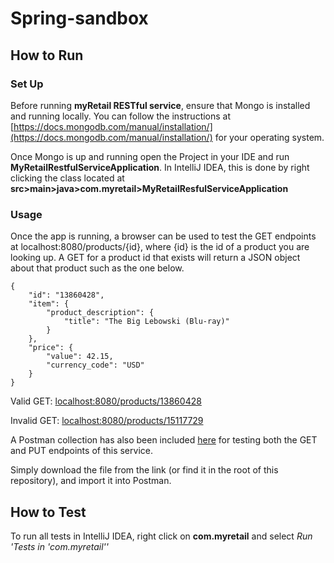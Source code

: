 # Spring-sandbox

## How to Run
### Set Up
Before running **myRetail RESTful service**, ensure that Mongo is installed and running locally.
You can follow the instructions at [https://docs.mongodb.com/manual/installation/](https://docs.mongodb.com/manual/installation/)
for your operating system.

Once Mongo is up and running open the Project in your IDE and run **MyRetailRestfulServiceApplication**.
In IntelliJ IDEA, this is done by right clicking the class located at **src>main>java>com.myretail>MyRetailResfulServiceApplication**

### Usage
Once the app is running, a browser can be used to test the GET endpoints at localhost:8080/products/{id}, where {id} is the id of
a product you are looking up. A GET for a product id that exists will return a JSON object about that product such as the one below.
```
{
    "id": "13860428",
    "item": {
        "product_description": {
            "title": "The Big Lebowski (Blu-ray)"
        }
    },
    "price": {
        "value": 42.15,
        "currency_code": "USD"
    }
}
```

Valid GET: [localhost:8080/products/13860428](http://localhost:8080/products/13860428)

Invalid GET: [localhost:8080/products/15117729](http://localhost:8080/products/15117729)

A Postman collection has also been included [here](https://github.com/randragon42/Spring-sandbox/blob/master/My%20Retail%20Restful%20Service.postman_collection.json)
for testing both the GET and PUT endpoints of this service. 

Simply download the file from the link (or find it in the root of this repository), and import it into Postman.

## How to Test
To run all tests in IntelliJ IDEA, right click on **com.myretail** and select *Run 'Tests in 'com.myretail''*
